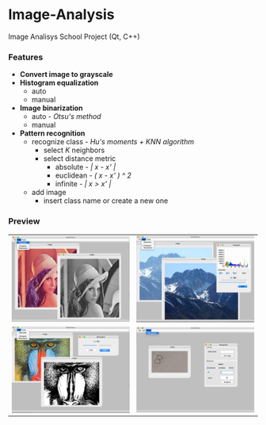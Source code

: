 # Image-Analysis
Image Analisys School Project (Qt, C++)

### Features

- **Convert image to grayscale**
- **Histogram equalization**
	- auto
	- manual
- **Image binarization**
	- auto - *Otsu's method*
	- manual
- **Pattern recognition**
	- recognize class - *Hu's moments + KNN algorithm*
		- select *K* neighbors
		- select distance metric
			- absolute - *| x - x' |*
			- euclidean - *( x - x' ) ^ 2*
			- infinite - *| x > x' |*
	- add image
		- insert class name or create a new one


### Preview

<center>

<table width="90%">
	<tr>
		<td>
			<img src="./screenshots/grayscale.png" width="100%"/>
		</td>
		<td>
			<img src="./screenshots/equalization.png" width="100%"/>
		</td>
	</tr>
	<tr>
		<td>
			<img src="./screenshots/binarization.png" width="100%"/>		</td>
		<td>
			<img src="./screenshots/recognition.png" width="100%"/>
		</td>
	</tr>
	<tr></tr>
</table>

</center>